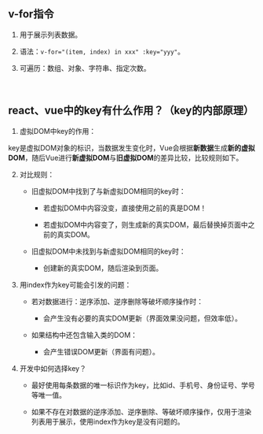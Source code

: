 ## v-for指令

1. 用于展示列表数据。
   
2. 语法：`v-for="(item, index) in xxx" :key="yyy"`。

3. 可遍历：数组、对象、字符串、指定次数。

&nbsp;

## react、vue中的key有什么作用？（key的内部原理）

1. 虚拟DOM中key的作用：

key是虚拟DOM对象的标识，当数据发生变化时，Vue会根据**新数据**生成**新的虚拟DOM**，随后Vue进行**新虚拟DOM**与**旧虚拟DOM**的差异比较，比较规则如下。

2. 对比规则：

   * 旧虚拟DOM中找到了与新虚拟DOM相同的key时：

       * 若虚拟DOM中内容没变，直接使用之前的真是DOM！

       * 若虚拟DOM中内容变了，则生成新的真实DOM，最后替换掉页面中之前的真实DOM。

   * 旧虚拟DOM中未找到与新虚拟DOM相同的key时：

       * 创建新的真实DOM，随后渲染到页面。

3. 用index作为key可能会引发的问题：

   * 若对数据进行：逆序添加、逆序删除等破坏顺序操作时：

      * 会产生没有必要的真实DOM更新（界面效果没问题，但效率低）。

   * 如果结构中还包含输入类的DOM：

      * 会产生错误DOM更新（界面有问题）。

4. 开发中如何选择key？

   * 最好使用每条数据的唯一标识作为key，比如id、手机号、身份证号、学号等唯一值。

   * 如果不存在对数据的逆序添加、逆序删除、等破坏顺序操作，仅用于渲染列表用于展示，使用index作为key是没有问题的。
